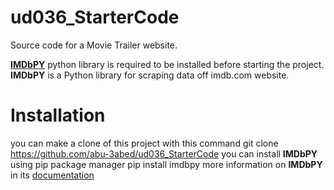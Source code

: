 # ud036_StarterCode
Source code for a Movie Trailer website.


[**IMDbPY**](https://github.com/alberanid/imdbpy) python library is required to be installed before starting the project. 
**IMDbPY** is a Python library for scraping data off imdb.com website.

Installation
============
you can make a clone of this project with this command
	git clone https://github.com/abu-3abed/ud036_StarterCode
you can install **IMDbPY** using pip package manager
	pip install imdbpy
more information on **IMDbPY** in its [documentation](https://imdbpy.readthedocs.io/)
